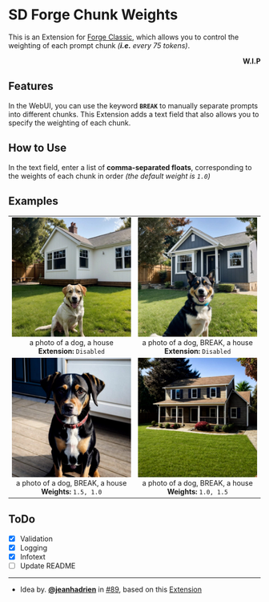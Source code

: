 # SD Forge Chunk Weights
This is an Extension for [Forge Classic](https://github.com/Haoming02/sd-webui-forge-classic), which allows you to control the weighting of each prompt chunk *(**i.e.** every 75 tokens)*.

<p align="right"><b>W.I.P</b></p>

## Features

In the WebUI, you can use the keyword **`BREAK`** to manually separate prompts into different chunks. This Extension adds a text field that also allows you to specify the weighting of each chunk.

## How to Use
In the text field, enter a list of **comma-separated floats**, corresponding to the weights of each chunk in order *(the default weight is `1.0`)*

## Examples

<table>
    <tr align="center">
        <td>
            <img src="./example/1.jpg" width=384><br>
            a photo of a dog, a house<br>
            <b>Extension:</b> <code>Disabled</code>
        </td>
        <td>
            <img src="./example/2.jpg" width=384><br>
            a photo of a dog, BREAK, a house<br>
            <b>Extension:</b> <code>Disabled</code>
        </td>
    </tr>
    <tr align="center">
        <td>
            <img src="./example/3.jpg" width=384><br>
            a photo of a dog, BREAK, a house<br>
            <b>Weights:</b> <code>1.5, 1.0</code>
        </td>
        <td>
            <img src="./example/4.jpg" width=384><br>
            a photo of a dog, BREAK, a house<br>
            <b>Weights:</b> <code>1.0, 1.5</code>
        </td>
    </tr>
</table>

## ToDo

- [X] Validation
- [X] Logging
- [X] Infotext
- [ ] Update README

<hr>

- Idea by. **[@jeanhadrien](https://github.com/jeanhadrien)** in [#89](https://github.com/Haoming02/sd-webui-forge-classic/issues/89), based on this [Extension](https://github.com/klimaleksus/stable-diffusion-webui-embedding-merge/)
